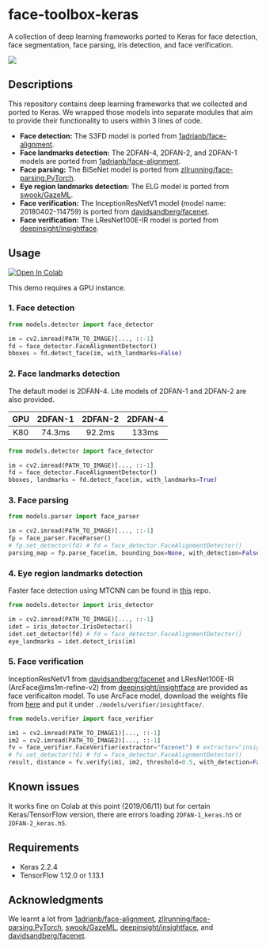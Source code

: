 # face-toolbox-keras

A collection of deep learning frameworks ported to Keras for face detection, face segmentation, face parsing, iris detection, and face verification. 

![](https://github.com/shaoanlu/face-toolbox-keras/raw/master/examples.jpg)

## Descriptions

This repository contains deep learning frameworks that we collected and ported to Keras. We wrapped those models into separate modules that aim to provide their functionality to users within 3 lines of code.

- **Face detection:** The S3FD model is ported from [1adrianb/face-alignment](https://github.com/1adrianb/face-alignment).
- **Face landmarks detection:** The 2DFAN-4, 2DFAN-2, and 2DFAN-1 models are ported from [1adrianb/face-alignment](https://github.com/1adrianb/face-alignment).
- **Face parsing:** The BiSeNet model is ported from [zllrunning/face-parsing.PyTorch](https://github.com/zllrunning/face-parsing.PyTorch).
- **Eye region landmarks detection:** The ELG model is ported from [swook/GazeML](https://github.com/swook/GazeML). 
- **Face verification:** The InceptionResNetV1 model (model name: 20180402-114759) is ported from [davidsandberg/facenet](https://github.com/davidsandberg/facenet).
- **Face verification:** The LResNet100E-IR model is ported from [deepinsight/insightface](https://github.com/deepinsight/insightface).

## Usage

 [![Open In Colab](https://colab.research.google.com/assets/colab-badge.svg)](https://colab.research.google.com/github/shaoanlu/face-toolbox-keras/blob/master/demo.ipynb)
 
 This demo requires a GPU instance.

### 1. Face detection
```python
from models.detector import face_detector

im = cv2.imread(PATH_TO_IMAGE)[..., ::-1]
fd = face_detector.FaceAlignmentDetector()
bboxes = fd.detect_face(im, with_landmarks=False)
```

### 2. Face landmarks detection

The default model is 2DFAN-4. Lite models of 2DFAN-1 and 2DFAN-2 are also provided.

| GPU | 2DFAN-1 | 2DFAN-2 | 2DFAN-4 |
|:---:|:-------:|:-------:|:-------:|
| K80 | 74.3ms  | 92.2ms  | 133ms   |

```python
from models.detector import face_detector

im = cv2.imread(PATH_TO_IMAGE)[..., ::-1]
fd = face_detector.FaceAlignmentDetector()
bboxes, landmarks = fd.detect_face(im, with_landmarks=True)
```

### 3. Face parsing
```python
from models.parser import face_parser

im = cv2.imread(PATH_TO_IMAGE)[..., ::-1]
fp = face_parser.FaceParser()
# fp.set_detector(fd) # fd = face_detector.FaceAlignmentDetector()
parsing_map = fp.parse_face(im, bounding_box=None, with_detection=False)
```

### 4. Eye region landmarks detection

Faster face detection using MTCNN can be found in [this](https://github.com/shaoanlu/GazeML-keras) repo.

```python
from models.detector import iris_detector

im = cv2.imread(PATH_TO_IMAGE)[..., ::-1]
idet = iris_detector.IrisDetector()
idet.set_detector(fd) # fd = face_detector.FaceAlignmentDetector()
eye_landmarks = idet.detect_iris(im)
```

### 5. Face verification

InceptionResNetV1 from  [davidsandberg/facenet](https://github.com/davidsandberg/facenet) and LResNet100E-IR (ArcFace@ms1m-refine-v2) from [deepinsight/insightface](https://github.com/deepinsight/insightface) are provided as face verificaiton model. To use ArcFace model, download the weights file from [here](https://drive.google.com/uc?id=1H37LER8mRRI4q_nxpS3uQz3DcGHkTrNU) and put it under `./models/verifier/insightface/`.

```python
from models.verifier import face_verifier

im1 = cv2.imread(PATH_TO_IMAGE1)[..., ::-1]
im2 = cv2.imread(PATH_TO_IMAGE2)[..., ::-1]
fv = face_verifier.FaceVerifier(extractor="facenet") # extractor="insightface"
# fv.set_detector(fd) # fd = face_detector.FaceAlignmentDetector()
result, distance = fv.verify(im1, im2, threshold=0.5, with_detection=False, return_distance=True)
```

## Known issues
It works fine on Colab at this point (2019/06/11) but for certain Keras/TensorFlow version, there are errors loading `2DFAN-1_keras.h5` or `2DFAN-2_keras.h5`.

## Requirements
- Keras 2.2.4
- TensorFlow 1.12.0 or 1.13.1

## Acknowledgments
We learnt a lot from [1adrianb/face-alignment](https://github.com/1adrianb/face-alignment), [zllrunning/face-parsing.PyTorch](https://github.com/zllrunning/face-parsing.PyTorch), [swook/GazeML](https://github.com/swook/GazeML), [deepinsight/insightface](https://github.com/deepinsight/insightface), and [davidsandberg/facenet](https://github.com/davidsandberg/facenet).
